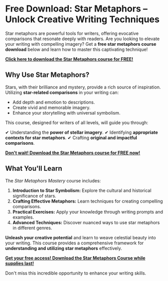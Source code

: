 # Free Download: Star Metaphors – Unlock Creative Writing Techniques

Star metaphors are powerful tools for writers, offering evocative comparisons that resonate deeply with readers. Are you looking to elevate your writing with compelling imagery? Get a **free star metaphors course download** below and learn how to master this captivating technique!

[**Click here to download the Star Metaphors course for FREE!**](https://udemywork.com/star-metaphors)

## Why Use Star Metaphors?

Stars, with their brilliance and mystery, provide a rich source of inspiration. Utilizing **star-related comparisons** in your writing can:

*   Add depth and emotion to descriptions.
*   Create vivid and memorable imagery.
*   Enhance your storytelling with universal symbolism.

This course, designed for writers of all levels, will guide you through:

✔ Understanding the **power of stellar imagery**.
✔ Identifying **appropriate contexts for star metaphors**.
✔ Crafting **original and impactful comparisons**.

[**Don't wait! Download the Star Metaphors course for FREE now!**](https://udemywork.com/star-metaphors)

## What You'll Learn

The *Star Metaphors Mastery* course includes:

1.  **Introduction to Star Symbolism:** Explore the cultural and historical significance of stars.
2.  **Crafting Effective Metaphors:** Learn techniques for creating compelling comparisons.
3.  **Practical Exercises:** Apply your knowledge through writing prompts and examples.
4.  **Advanced Techniques:** Discover nuanced ways to use star metaphors in different genres.

**Unleash your creative potential** and learn to weave celestial beauty into your writing. This course provides a comprehensive framework for **understanding and utilizing star metaphors** effectively.

[**Get your free access! Download the Star Metaphors Course while supplies last!**](https://udemywork.com/star-metaphors)

Don't miss this incredible opportunity to enhance your writing skills.
